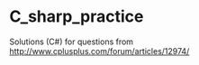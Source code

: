 # C_sharp_practice
Solutions (C#) for questions from http://www.cplusplus.com/forum/articles/12974/
